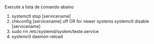 Execute a lista de comando abaixo

1. systemctl stop [servicename]
2. chkconfig [servicename] off OR for newer systems systemctl disable [servicename]
2. sudo rm /etc/systemd/system/teste.service
3. systemctl daemon-reload
<!-- 4.systemctl reset-failed -->